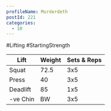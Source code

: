 ```yaml
---
profileName: Murderdeth
postId: 221
categories:
  - 10
---
```

#Lifting #StartingStrength

| Lift | Weight | Sets & Reps |
| --- | --- | --- |
| Squat | 72.5 | 3x5 |
| Press | 40 | 3x5 |
| Deadlift | 85 | 1x5 |
| -ve Chin | BW | 3x5 |

